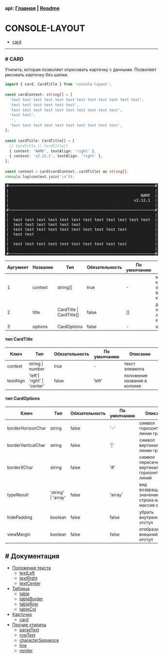 ### api: [Главная](./../../README.md) | [Readme](./../README-RU.md)

# CONSOLE-LAYOUT

- [card](./CARD-RU.md#-card)

---

### # CARD

Утилита, которая позволяет отрисовать карточку с данными. Позволяет рисовать карточку без шапки.

```ts
import { card, CardTitle } from 'console-layout';

const cardContext: string[] = [
  'test test test test test test test test test test test test',
  'test test test test test test',
  'test test test test test test test test test test',
  'test test',
  '',
  'test test test test test test test test test test',
];

const cardTitle: CardTitle[] = [
  // CardTitle || CardTitle[]
  { context: 'NAME', textAlign: 'right' },
  { context: 'v2.12.1', textAlign: 'right' },
];

const context = card(cardContext, cardTitle) as string[];
console.log(context.join('\n'));
```

![demo.png](./../assets/DEMO_CARD.png)

| Аргумент | Название | Тип                      | Обязательность | По умолчанию | Описание                                                   |
| -------- | -------- | ------------------------ | -------------- | ------------ | ---------------------------------------------------------- |
| 1        | context  | string[]                 | true           | -            | массив строк, которые будет отрисовываться внутри карточки |
| 2        | title    | CardTitle \| CardTitle[] | false          | []           | данные для отрисовки заголовка карточки                    |
| 3        | options  | CardOptions              | false          | -            | опции карточки                                             |

#### тип **CardTitle**

| Ключ      | Tип                          | Обязательность | По умолчанию | Описание                     |
| --------- | ---------------------------- | -------------- | ------------ | ---------------------------- |
| context   | string \| number             | true           | -            | текст элемента               |
| textAlign | 'left'\| 'right' \| 'center' | false          | 'left'       | положение названия в колонке |

#### тип **CardOptions**

| Ключ               | Tип                 | Обязательность | По умолчанию | Описание                                               |
| ------------------ | ------------------- | -------------- | ------------ | ------------------------------------------------------ |
| borderHorizonChar  | string              | false          | '-'          | символ горизонтальной линии границы                    |
| borderVerticalChar | string              | false          | '\|'         | символ вертикальной линии границы                      |
| borderXChar        | string              | false          | '#'          | символ пересечения вертикальной и горизонтальной линий |
| typeResult         | 'string' \| 'array' | false          | 'array'      | вид возвращаемого значения: строка или массив строк    |
| hidePadding        | boolean             | false          | false        | убрать внутренний отступ                               |
| viewMargin         | boolean             | false          | false        | отобразить внешний отступ                              |

## # Документация

- [Положение текста](./TEXT-ALIGN-RU.md)
  - [textLeft](./TEXT-ALIGN-RU.md#-text-left)
  - [textRight](./TEXT-ALIGN-RU.md#-text-right)
  - [textCenter](./TEXT-ALIGN-RU.md#-text-center)
- [Таблица](./TABLE-RU.md)
  - [table](./TABLE-RU.md#-table)
  - [tableBorder](./TABLE-RU.md#-table-border)
  - [tableRow](./TABLE-RU.md#-table-row)
  - [tableCol](./TABLE-RU.md#-table-col)
- [Карточка](./CARD-RU.md)
  - [card](./CARD-RU.md#-card)
- [Прочие утилиты](./OTHER-RU.md)
  - [parseText](./OTHER-RU.md#-parse-text)
  - [rowText](./OTHER-RU.md#-row-text)
  - [characterSequence](./OTHER-RU.md#-character-sequence)
  - [line](./OTHER-RU.md#-line)
  - [render](./OTHER-RU.md#-render)
